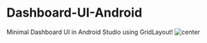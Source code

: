 # Dashboard-UI-Android
Minimal Dashboard UI in Android Studio using GridLayout!
![center](https://cdn.dribbble.com/users/8517091/screenshots/16032770/media/6d553c210fc50c075e3c810d98e24018.png)


